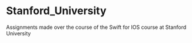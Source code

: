 # Stanford_University
Assignments made over the course of the Swift for IOS course at Stanford University
